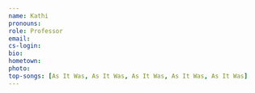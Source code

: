 ```yaml
---
name: Kathi
pronouns:
role: Professor
email:
cs-login:
bio:
hometown:
photo:
top-songs: [As It Was, As It Was, As It Was, As It Was, As It Was]
---
```

